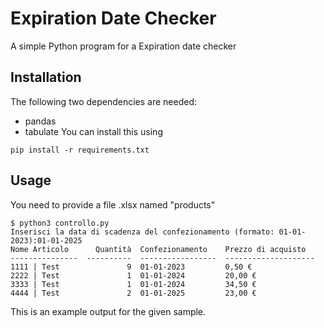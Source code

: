 # Expiration Date Checker
A simple Python program for a Expiration date checker

## Installation
The following two dependencies are needed:
 - pandas
 - tabulate
You can install this using
```shell
pip install -r requirements.txt
```

## Usage
You need to provide a file .xlsx named "products"
```shell
$ python3 controllo.py
Inserisci la data di scadenza del confezionamento (formato: 01-01-2023):01-01-2025
Nome Articolo      Quantità  Confezionamento    Prezzo di acquisto
---------------  ----------  -----------------  --------------------
1111 | Test               9  01-01-2023         0,50 €
2222 | Test               1  01-01-2024         20,00 €
3333 | Test               1  01-01-2024         34,50 €
4444 | Test               2  01-01-2025         23,00 €
```
This is an example output for the given sample.
